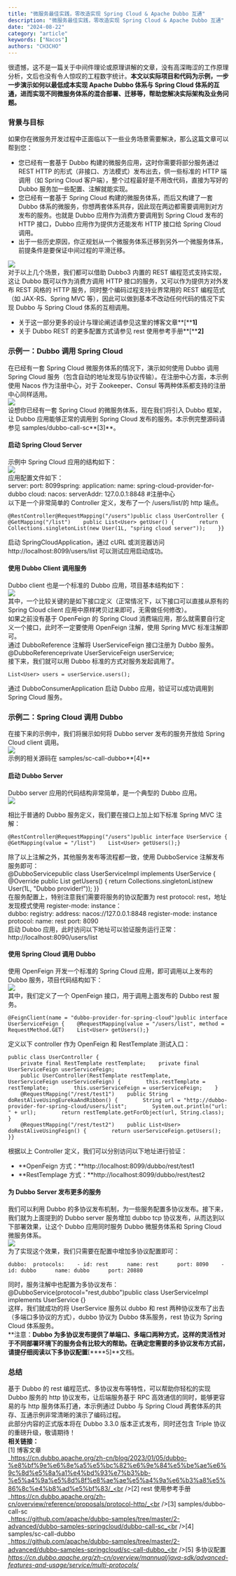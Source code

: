 ```yaml
---
title: "微服务最佳实践，零改造实现 Spring Cloud & Apache Dubbo 互通"
description: "微服务最佳实践，零改造实现 Spring Cloud & Apache Dubbo 互通"
date: "2024-08-22"
category: "article"
keywords: ["Nacos"]
authors: "CH3CHO"
---
```

很遗憾，这不是一篇关于中间件理论或原理讲解的文章，没有高深晦涩的工作原理分析，文后也没有令人惊叹的工程数字统计。**本文以实际项目和代码为示例，一步一步演示如何以最低成本实现 Apache Dubbo 体系与 Spring Cloud 体系的互通，进而实现不同微服务体系的混合部署、迁移等，帮助您解决实际架构及业务问题。**
<a name="bYPgl"></a>
### 背景与目标
如果你在微服务开发过程中正面临以下一些业务场景需要解决，那么这篇文章可以帮到您：

- 您已经有一套基于 Dubbo 构建的微服务应用，这时你需要将部分服务通过 REST HTTP 的形式（非接口、方法模式）发布出去，供一些标准的 HTTP 端调用（如 Spring Cloud 客户端），整个过程最好是不用改代码，直接为写好的 Dubbo 服务加一些配置、注解就能实现。
- 您已经有一套基于 Spring Cloud 构建的微服务体系，而后又构建了一套 Dubbo 体系的微服务，你想两套体系共存，因此现在两边都需要调用到对方发布的服务。也就是 Dubbo 应用作为消费方要调用到 Spring Cloud 发布的 HTTP 接口，Dubbo 应用作为提供方还能发布 HTTP 接口给 Spring Cloud 调用。
- 出于一些历史原因，你正规划从一个微服务体系迁移到另外一个微服务体系，前提条件是要保证中间过程的平滑迁移。

![](/img/1728552221534.png)<br />对于以上几个场景，我们都可以借助 Dubbo3 内置的 REST 编程范式支持实现，这让 Dubbo 既可以作为消费方调用 HTTP 接口的服务，又可以作为提供方对外发布 REST 风格的 HTTP 服务，同时整个编码过程支持业界常用的 REST 编程范式（如 JAX-RS、Spring MVC 等），因此可以做到基本不改动任何代码的情况下实现 Dubbo 与 Spring Cloud 体系的互相调用。

- 关于这一部分更多的设计与理论阐述请参见这里的博客文章**[****1]**
- 关于 Dubbo REST 的更多配置方式请参见 rest 使用参考手册**[****2]**
<a name="gcXtQ"></a>
### 示例一：Dubbo 调用 Spring Cloud
在已经有一套 Spring Cloud 微服务体系的情况下，演示如何使用 Dubbo 调用 Spring Cloud 服务（包含自动的地址发现与协议传输）。在注册中心方面，本示例使用 Nacos 作为注册中心，对于 Zookeeper、Consul 等两种体系都支持的注册中心同样适用。<br />![](/img/1728552221707.png)<br />设想你已经有一套 Spring Cloud 的微服务体系，现在我们将引入 Dubbo 框架，让 Dubbo 应用能够正常的调用到 Spring Cloud 发布的服务。本示例完整源码请参见 samples/dubbo-call-sc**[3]**。
<a name="eja2Z"></a>
#### 启动 Spring Cloud Server
示例中 Spring Cloud 应用的结构如下：<br />![](/img/1728552221916.png)<br />应用配置文件如下：<br />server:  port: 8099spring:  application:    name: spring-cloud-provider-for-dubbo  cloud:    nacos:      serverAddr: 127.0.0.1:8848 #注册中心<br />以下是一个非常简单的 Controller 定义，发布了一个 /users/list/的 http 端点。
```
@RestController@RequestMapping("/users")public class UserController {    @GetMapping("/list")    public List<User> getUser() {        return Collections.singletonList(new User(1L, "spring cloud server"));    }}
```
启动 SpringCloudApplication，通过 cURL 或浏览器访问 http://localhost:8099/users/list 可以测试应用启动成功。
<a name="tlQen"></a>
#### 使用 Dubbo Client 调用服务
Dubbo client 也是一个标准的 Dubbo 应用，项目基本结构如下：<br />![](/img/1728552222096.png)<br />其中，一个比较关键的是如下接口定义（正常情况下，以下接口可以直接从原有的 Spring Cloud client 应用中原样拷贝过来即可，无需做任何修改）。<br />如果之前没有基于 OpenFeign 的 Spring Cloud 消费端应用，那么就需要自行定义一个接口，此时不一定要使用 OpenFeign 注解，使用 Spring MVC 标准注解即可。<br />通过 DubboReference 注解将 UserServiceFeign 接口注册为 Dubbo 服务。<br />@DubboReferenceprivate UserServiceFeign userService;<br />接下来，我们就可以用 Dubbo 标准的方式对服务发起调用了。
```
List<User> users = userService.users();
```
通过 DubboConsumerApplication 启动 Dubbo 应用，验证可以成功调用到 Spring Cloud 服务。
<a name="I8ajK"></a>
### 示例二：Spring Cloud 调用 Dubbo
在接下来的示例中，我们将展示如何将 Dubbo server 发布的服务开放给 Spring Cloud client 调用。<br />![](/img/1728552222312.png)<br />示例的相关源码在 samples/sc-call-dubbo**[4]**
<a name="ozqfi"></a>
#### 启动 Dubbo Server
Dubbo server 应用的代码结构非常简单，是一个典型的 Dubbo 应用。<br />![](/img/1728552222482.png)

相比于普通的 Dubbo 服务定义，我们要在接口上加上如下标准 Spring MVC 注解：
```
@RestController@RequestMapping("/users")public interface UserService {    @GetMapping(value = "/list")    List<User> getUsers();}
```
除了以上注解之外，其他服务发布等流程都一致，使用 DubboService 注解发布服务即可：<br />@DubboServicepublic class UserServiceImpl implements UserService {    @Override    public List<User> getUsers() {        return Collections.singletonList(new User(1L, "Dubbo provider!"));    }}<br />在服务配置上，特别注意我们需要将服务的协议配置为 rest protocol: rest，地址发现模式使用 register-mode: instance：<br />dubbo:  registry:    address: nacos://127.0.0.1:8848    register-mode: instance  protocol:    name: rest    port: 8090<br />启动 Dubbo 应用，此时访问以下地址可以验证服务运行正常：http://localhost:8090/users/list
<a name="yHMfd"></a>
#### 使用 Spring Cloud 调用 Dubbo
使用 OpenFeign 开发一个标准的 Spring Cloud 应用，即可调用以上发布的 Dubbo 服务，项目代码结构如下：<br />![](/img/1728552222668.png)<br />其中，我们定义了一个 OpenFeign 接口，用于调用上面发布的 Dubbo rest 服务。
```
@FeignClient(name = "dubbo-provider-for-spring-cloud")public interface UserServiceFeign {    @RequestMapping(value = "/users/list", method = RequestMethod.GET)    List<User> getUsers();}
```
定义以下 controller 作为 OpenFeign 和 RestTemplate 测试入口：
```
public class UserController {
    private final RestTemplate restTemplate;    private final UserServiceFeign userServiceFeign;
    public UserController(RestTemplate restTemplate,                          UserServiceFeign userServiceFeign) {        this.restTemplate = restTemplate;        this.userServiceFeign = userServiceFeign;    }
    @RequestMapping("/rest/test1")    public String doRestAliveUsingEurekaAndRibbon() {        String url = "http://dubbo-provider-for-spring-cloud/users/list";        System.out.println("url: " + url);        return restTemplate.getForObject(url, String.class);    }
    @RequestMapping("/rest/test2")    public List<User> doRestAliveUsingFeign() {        return userServiceFeign.getUsers();    }}
```
根据以上 Controller 定义，我们可以分别访问以下地址进行验证：

- **OpenFeign 方式：**http://localhost:8099/dubbo/rest/test1
- **RestTemplage 方式：**http://localhost:8099/dubbo/rest/test2
<a name="TLGmx"></a>
#### 为 Dubbo Server 发布更多的服务
我们可以利用 Dubbo 的多协议发布机制，为一些服务配置多协议发布。接下来，我们就为上面提到的 Dubbo server 服务增加 dubbo tcp 协议发布，从而达到以下部署效果，让这个 Dubbo 应用同时服务 Dubbo 微服务体系和 Spring Cloud 微服务体系。<br />![](/img/1728552222855.png)<br />为了实现这个效果，我们只需要在配置中增加多协议配置即可：
```
dubbo:  protocols:    - id: rest      name: rest      port: 8090    - id: dubbo      name: dubbo      port: 20880
```
同时，服务注解中也配置为多协议发布：<br />@DubboService(protocol="rest,dubbo")public class UserServiceImpl implements UserService {}<br />这样，我们就成功的将 UserService 服务以 dubbo 和 rest 两种协议发布了出去（多端口多协议的方式），dubbo 协议为 Dubbo 体系服务，rest 协议为 Spring Cloud 体系服务。<br />**注意：**Dubbo 为多协议发布提供了单端口、多端口两种方式，这样的灵活性对于不同部署环境下的服务会有比较大的帮助。在确定您需要的多协议发布方式前，请提仔细阅读以下多协议配置**[****5]**文档。
<a name="j4QQz"></a>
### 总结
基于 Dubbo 的 rest 编程范式、多协议发布等特性，可以帮助你轻松的实现 Dubbo 服务的 http 协议发布，让后端服务基于 RPC 高效通信的同时，能够更容易的与 http 服务体系打通，本示例通过 Dubbo 与 Spring Cloud 两套体系的共存、互通示例非常清晰的演示了编码过程。<br />此部分内容的正式版本将在 Dubbo 3.3.0 版本正式发布，同时还包含 Triple 协议的重磅升级，敬请期待！<br />**相关链接：**<br />[1] 博客文章<br />_https://cn.dubbo.apache.org/zh-cn/blog/2023/01/05/dubbo-%e8%bf%9e%e6%8e%a5%e5%bc%82%e6%9e%84%e5%be%ae%e6%9c%8d%e5%8a%a1%e4%bd%93%e7%b3%bb-%e5%a4%9a%e5%8d%8f%e8%ae%ae%e5%a4%9a%e6%b3%a8%e5%86%8c%e4%b8%ad%e5%bf%83/_<br />[2] rest 使用参考手册<br />_https://cn.dubbo.apache.org/zh-cn/overview/reference/proposals/protocol-http/_<br />[3] samples/dubbo-call-sc<br />_https://github.com/apache/dubbo-samples/tree/master/2-advanced/dubbo-samples-springcloud/dubbo-call-sc_<br />[4] samples/sc-call-dubbo<br />_https://github.com/apache/dubbo-samples/tree/master/2-advanced/dubbo-samples-springcloud/sc-call-dubbo_<br />[5] 多协议配置<br />_https://cn.dubbo.apache.org/zh-cn/overview/mannual/java-sdk/advanced-features-and-usage/service/multi-protocols/_

